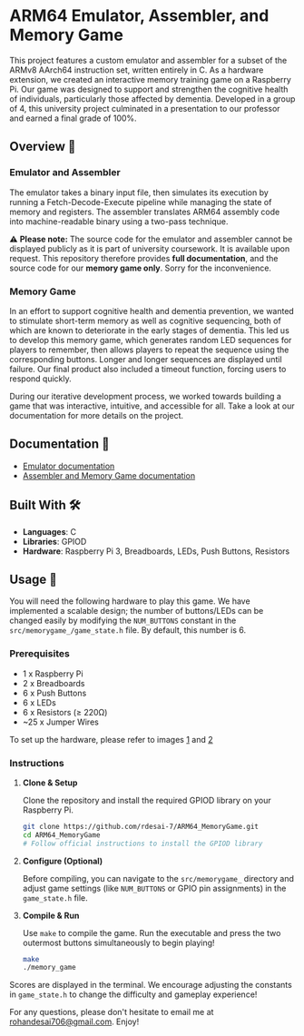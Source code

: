 # ARM64 Emulator, Assembler, and Memory Game
This project features a custom emulator and assembler for a subset of the ARMv8 AArch64 instruction set, written entirely in C. As a hardware extension, we created an interactive memory training game on a Raspberry Pi. Our game was designed to support and strengthen the cognitive health of individuals, particularly those affected by dementia. Developed in a group of 4, this university project culminated in a presentation to our professor and earned a final grade of 100%.

## Overview 📖

### Emulator and Assembler
The emulator takes a binary input file, then simulates its execution by running a Fetch-Decode-Execute pipeline while managing the state of memory and registers. The assembler translates ARM64 assembly code into machine-readable binary using a two-pass technique.

⚠️ **Please note:** The source code for the emulator and assembler cannot be displayed publicly as it is part of university coursework. It is available upon request. This repository therefore provides **full documentation**, and the source code for our **memory game only**. Sorry for the inconvenience.

### Memory Game
In an effort to support cognitive health and dementia prevention, we wanted to stimulate short-term memory as well as cognitive sequencing, both of which are known to deteriorate in the early stages of dementia. This led us to develop this memory game, which generates random LED sequences for players to remember, then allows players to repeat the sequence using the corresponding buttons. Longer and longer sequences are displayed until failure. Our final product also included a timeout function, forcing users to respond quickly.

During our iterative development process, we worked towards building a game that was interactive, intuitive, and accessible for all. Take a look at our documentation for more details on the project.

## Documentation 📄
- [Emulator documentation](doc/interim_report.pdf) 
- [Assembler and Memory Game documentation](doc/final_report.pdf)

## Built With 🛠️
- **Languages**: C
- **Libraries**: GPIOD
- **Hardware**: Raspberry Pi 3, Breadboards, LEDs, Push Buttons, Resistors

## Usage 🚀
You will need the following hardware to play this game. We have implemented a scalable design; the number of buttons/LEDs can be changed easily by modifying the `NUM_BUTTONS` constant in the `src/memorygame_/game_state.h` file. By default, this number is 6.

### Prerequisites
- 1 x Raspberry Pi
- 2 x Breadboards
- 6 x Push Buttons
- 6 x LEDs
- 6 x Resistors (≥ 220Ω)
- ~25 x Jumper Wires

To set up the hardware, please refer to images [1](doc/hardware_pic.jpg) and [2](doc/hardware_pic_2.jpg)


### Instructions

1.  **Clone & Setup**

    Clone the repository and install the required GPIOD library on your Raspberry Pi.
    ```bash
    git clone https://github.com/rdesai-7/ARM64_MemoryGame.git
    cd ARM64_MemoryGame
    # Follow official instructions to install the GPIOD library
    ```

2.  **Configure (Optional)**

    Before compiling, you can navigate to the `src/memorygame_` directory and adjust game settings (like `NUM_BUTTONS` or GPIO pin assignments) in the `game_state.h` file. 

3.  **Compile & Run**

    Use `make` to compile the game. Run the executable and press the two outermost buttons simultaneously to begin playing!
    ```bash
    make
    ./memory_game
    ```

Scores are displayed in the terminal. We encourage adjusting the constants in `game_state.h` to change the difficulty and gameplay experience!

For any questions, please don't hesitate to email me at rohandesai706@gmail.com. Enjoy!

